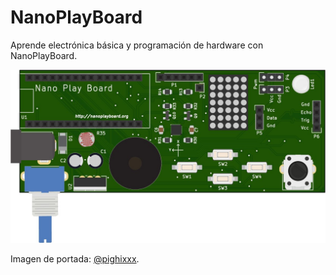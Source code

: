 # NanoPlayBoard

Aprende electrónica básica y programación de hardware con NanoPlayBoard.

![](nanoplayboard.jpg)

Imagen de portada: [@pighixxx][1].

[1]: https://twitter.com/pighixxx